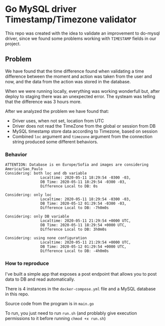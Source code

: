 # Go MySQL driver Timestamp/Timezone validator

This repo was created with the idea to validate an improvement
to do-mysql driver, since we found some problems working with
`TIMESTAMP` fields in our project.

## Problem

We have found that the time difference found when validating a time difference
between the moment and action was taken from the user and now, and the data from 
the action was stored in the database.

When we were running locally, everything was working wonderfull but, after deploy
to staging there was an unexpected error. The systeam was telling that the difference
was 3 hours more.

After we analyzed the problem we have found that:

- Driver uses, when not set, location from UTC
- Driver does not read the TimeZone from the global or session from DB
- MySQL timestamp store data according to Timezone, based on session
- Combined `loc` argument and `timezone` argument from the connection string produced some different behaviors.

### Behavior

    ATTENTION: Database is en Europe/Sofia and images are considering America/Sao_Paulo
    Considering: both loc and db variable
                    Localtime: 2020-05-11 18:29:54 -0300 -03,
                    DB Time: 2020-05-11 18:29:54 -0300 -03,
                    Difference Local to DB: 0s

    Considering: only loc
                    Localtime: 2020-05-11 18:29:54 -0300 -03,
                    DB Time: 2020-05-12 01:29:54 -0300 -03,
                    Difference Local to DB: -7h0m0s

    Considering: only DB variable
                    Localtime: 2020-05-11 21:29:54 +0000 UTC,
                    DB Time: 2020-05-11 18:29:54 +0000 UTC,
                    Difference Local to DB: 3h0m0s

    Considering: using none configuration
                    Localtime: 2020-05-11 21:29:54 +0000 UTC,
                    DB Time: 2020-05-12 01:29:54 +0000 UTC,
                    Difference Local to DB: -4h0m0s

### How to reproduce

I've built a simple app that exposes a post endpoint that allows you to post data to DB and read automatically.

There is 4 instances in the `docker-compose.yml` file and a MySQL database in this repo.

Source code from the program is in `main.go`

To run, you just need to run `run.sh` (and problably give execution permissions to it before running `chmod +x run.sh`)

